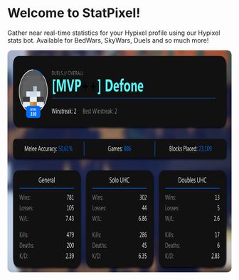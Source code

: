# Welcome to StatPixel!
Gather near real-time statistics for your Hypixel profile using our Hypixel stats bot. Available for BedWars, SkyWars, Duels and so much more!

<img src="./assets/img/home/defone_stats.png" height="500" style="border-radius: 10px;">

